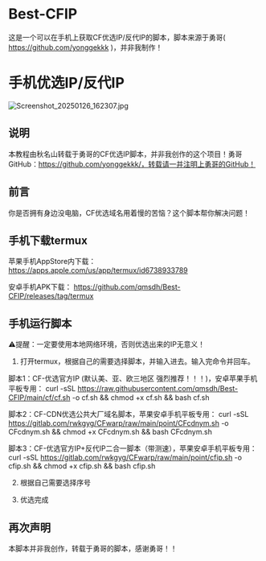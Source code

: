 # Best-CFIP
这是一个可以在手机上获取CF优选IP/反代IP的脚本，脚本来源于勇哥( https://github.com/yonggekkk )，并非我制作！

# 手机优选IP/反代IP

![Screenshot_20250126_162307.jpg](https://img.877774.xyz/api/cfile/AgACAgUAAyEGAASMeqieAAOLZ5X2wHOlKwf5w4ZPfBJ4UZatGv8AAozDMRvrqbBUsFHCFupTSwEBAAMCAAN5AAM2BA)

## 说明

本教程由秋名山转载于勇哥的CF优选IP脚本，并非我创作的这个项目！勇哥GitHub：https://github.com/yonggekkk/，转载请一并注明上勇哥的GitHub！

## 前言

你是否拥有身边没电脑，CF优选域名用着慢的苦恼？这个脚本帮你解决问题！

## 手机下载termux

苹果手机AppStore内下载：
https://apps.apple.com/us/app/termux/id6738933789

安卓手机APK下载：
https://github.com/qmsdh/Best-CFIP/releases/tag/termux

## 手机运行脚本

⚠️提醒：一定要使用本地网络环境，否则优选出来的IP无意义！

1. 打开termux，根据自己的需要选择脚本，并输入进去。输入完命令并回车。

脚本1：CF-优选官方IP (默认美、亚、欧三地区 强烈推荐！！！)，安卓苹果手机平板专用：
    curl -sSL https://raw.githubusercontent.com/qmsdh/Best-CFIP/main/cf/cf.sh -o cf.sh && chmod +x cf.sh && bash cf.sh

脚本2：CF-CDN优选公共大厂域名脚本，苹果安卓手机平板专用：
    curl -sSL https://gitlab.com/rwkgyg/CFwarp/raw/main/point/CFcdnym.sh -o CFcdnym.sh && chmod +x CFcdnym.sh && bash CFcdnym.sh


脚本3：CF-优选官方IP+反代IP二合一脚本（带测速），苹果安卓手机平板专用：
    curl -sSL https://gitlab.com/rwkgyg/CFwarp/raw/main/point/cfip.sh -o cfip.sh && chmod +x cfip.sh && bash cfip.sh

2. 根据自己需要选择序号

3. 优选完成

## 再次声明

本脚本并非我创作，转载于勇哥的脚本，感谢勇哥！！
